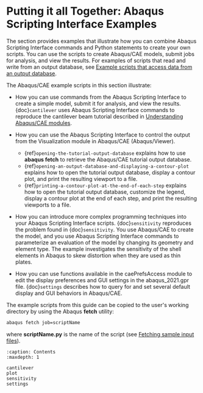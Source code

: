 # Putting it all Together: Abaqus Scripting Interface Examples

The section provides examples that illustrate how you can combine Abaqus Scripting Interface commands and Python statements to create your own scripts. You can use the scripts to create Abaqus/CAE models, submit jobs for analysis, and view the results. For examples of scripts that read and write from an output database, see [Example scripts that access data from an output database](https://help.3ds.com/2021/English/DSSIMULIA_Established/SIMACAECMDRefMap/simacmd-m-OdbIntroExamplesPyc-sb.htm?contextscope=all).

The Abaqus/CAE example scripts in this section illustrate:

- How you can use commands from the Abaqus Scripting Interface to create a simple model, submit it for analysis, and view the results. {doc}`cantilever` uses Abaqus Scripting Interface commands to reproduce the cantilever beam tutorial described in [Understanding Abaqus/CAE modules](https://help.3ds.com/2021/English/DSSIMULIA_Established/SIMACAEGSARefMap/simagsa-c-caebeammodel.htm?contextscope=all#simagsa-c-caebeammodel).

- How you can use the Abaqus Scripting Interface to control the output from the Visualization module in Abaqus/CAE (Abaqus/Viewer).

  - {ref}`opening-the-tutorial-output-database` explains how to use **abaqus fetch** to retrieve the Abaqus/CAE tutorial output database.
  - {ref}`opening-an-output-database-and-displaying-a-contour-plot` explains how to open the tutorial output database, display a contour plot, and print the resulting viewport to a file.
  - {ref}`printing-a-contour-plot-at-the-end-of-each-step` explains how to open the tutorial output database, customize the legend, display a contour plot at the end of each step, and print the resulting viewports to a file.

- How you can introduce more complex programming techniques into your Abaqus Scripting Interface scripts. {doc}`sensitivity` reproduces the problem found in {doc}`sensitivity`. You use Abaqus/CAE to create the model, and you use Abaqus Scripting Interface commands to parameterize an evaluation of the model by changing its geometry and element type. The example investigates the sensitivity of the shell elements in Abaqus to skew distortion when they are used as thin plates.

- How you can use functions available in the caePrefsAccess module to edit the display preferences and GUI settings in the abaqus_2021.gpr file. {doc}`settings` describes how to query for and set several default display and GUI behaviors in Abaqus/CAE.

The example scripts from this guide can be copied to the user's working directory by using the Abaqus **fetch** utility:

```sh
abaqus fetch job=scriptName
```

where **scriptName.py** is the name of the script (see [Fetching sample input files](https://help.3ds.com/2021/English/DSSIMULIA_Established/SIMACAEEXCRefMap/simaexc-c-fetchproc.htm?contextscope=all)).

```{toctree}
:caption: Contents
:maxdepth: 1

cantilever
plot
sensitivity
settings
```

